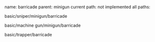 name: barricade
parent: minigun
current path: not implemented
all paths:

  basic/sniper/minigun/barricade

  basic/machine gun/minigun/barricade

  basic/trapper/barricade
